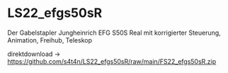 # LS22_efgs50sR

Der Gabelstapler Jungheinrich EFG S50S Real
mit korrigierter Steuerung, Animation, Freihub, Teleskop


direktdownload  -> https://github.com/s4t4n/LS22_efgs50sR/raw/main/FS22_efgs50sR.zip
